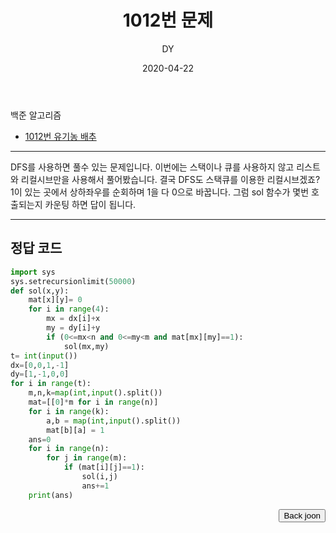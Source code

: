 ﻿---
layout: post
title:  "1012번 문제"
date:   2020-04-22
author: DY
comments: true
categories: backjoon
---

백준 알고리즘
* [1012번 유기농 배추](https://www.acmicpc.net/problem/1012)

---
DFS를 사용하면 풀수 있는 문제입니다. 이번에는 스택이나 큐를 사용하지 않고 리스트와 리컬시브만을 사용해서 풀어봤습니다.
결국 DFS도 스택큐를 이용한 리컬시브겠죠? 1이 있는 곳에서 상하좌우를 순회하며 1을 다 0으로 바꿉니다.
그럼 sol 함수가 몇번 호출되는지 카운팅 하면 답이 됩니다.

---

## 정답 코드

```python
import sys
sys.setrecursionlimit(50000)
def sol(x,y):
	mat[x][y]= 0
	for i in range(4):
		mx = dx[i]+x
		my = dy[i]+y
		if (0<=mx<n and 0<=my<m and mat[mx][my]==1):
			sol(mx,my)			
t= int(input())
dx=[0,0,1,-1]
dy=[1,-1,0,0]
for i in range(t):
	m,n,k=map(int,input().split())
	mat=[[0]*m for i in range(n)]
	for i in range(k):
		a,b = map(int,input().split())
		mat[b][a] = 1		
	ans=0
	for i in range(n):
		for j in range(m):
			if (mat[i][j]==1):
				sol(i,j)
				ans+=1
	print(ans)
```

<div style="float: right;">
  <button onclick="location.href='https://www.acmicpc.net/' ">Back joon</button>
</div>
